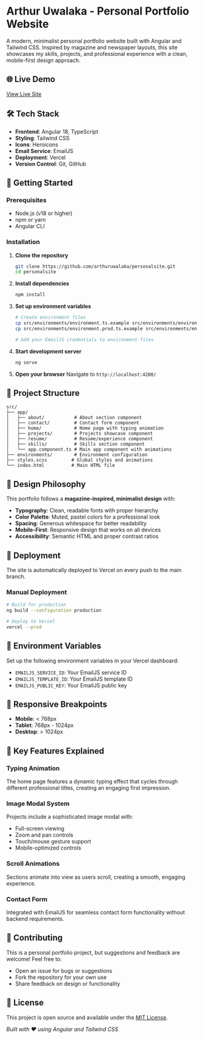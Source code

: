 # Arthur Uwalaka - Personal Portfolio Website

A modern, minimalist personal portfolio website built with Angular and Tailwind CSS. Inspired by magazine and newspaper layouts, this site showcases my skills, projects, and professional experience with a clean, mobile-first design approach.

## 🌐 Live Demo

[View Live Site](https://personalsite-blond-iota.vercel.app)

## 🛠️ Tech Stack

- **Frontend**: Angular 18, TypeScript
- **Styling**: Tailwind CSS
- **Icons**: Heroicons
- **Email Service**: EmailJS
- **Deployment**: Vercel
- **Version Control**: Git, GitHub

## 🚀 Getting Started

### Prerequisites

- Node.js (v18 or higher)
- npm or yarn
- Angular CLI

### Installation

1. **Clone the repository**

   ```bash
   git clone https://github.com/arthuruwalaka/personalsite.git
   cd personalsite
   ```

2. **Install dependencies**

   ```bash
   npm install
   ```

3. **Set up environment variables**

   ```bash
   # Create environment files
   cp src/environments/environment.ts.example src/environments/environment.ts
   cp src/environments/environment.prod.ts.example src/environments/environment.prod.ts

   # Add your EmailJS credentials to environment files
   ```

4. **Start development server**

   ```bash
   ng serve
   ```

5. **Open your browser**
   Navigate to `http://localhost:4200/`

## 📁 Project Structure

```
src/
├── app/
│   ├── about/           # About section component
│   ├── contact/         # Contact form component
│   ├── home/            # Home page with typing animation
│   ├── projects/        # Projects showcase component
│   ├── resume/          # Resume/experience component
│   ├── skills/          # Skills section component
│   └── app.component.ts # Main app component with animations
├── environments/        # Environment configuration
├── styles.scss         # Global styles and animations
└── index.html          # Main HTML file
```

## 🎨 Design Philosophy

This portfolio follows a **magazine-inspired, minimalist design** with:

- **Typography**: Clean, readable fonts with proper hierarchy
- **Color Palette**: Muted, pastel colors for a professional look
- **Spacing**: Generous whitespace for better readability
- **Mobile-First**: Responsive design that works on all devices
- **Accessibility**: Semantic HTML and proper contrast ratios

## 🚀 Deployment

The site is automatically deployed to Vercel on every push to the main branch.

### Manual Deployment

```bash
# Build for production
ng build --configuration production

# Deploy to Vercel
vercel --prod
```

## 🔧 Environment Variables

Set up the following environment variables in your Vercel dashboard:

- `EMAILJS_SERVICE_ID`: Your EmailJS service ID
- `EMAILJS_TEMPLATE_ID`: Your EmailJS template ID
- `EMAILJS_PUBLIC_KEY`: Your EmailJS public key

## 📱 Responsive Breakpoints

- **Mobile**: < 768px
- **Tablet**: 768px - 1024px
- **Desktop**: > 1024px

## 🎯 Key Features Explained

### Typing Animation

The home page features a dynamic typing effect that cycles through different professional titles, creating an engaging first impression.

### Image Modal System

Projects include a sophisticated image modal with:

- Full-screen viewing
- Zoom and pan controls
- Touch/mouse gesture support
- Mobile-optimized controls

### Scroll Animations

Sections animate into view as users scroll, creating a smooth, engaging experience.

### Contact Form

Integrated with EmailJS for seamless contact form functionality without backend requirements.

## 🤝 Contributing

This is a personal portfolio project, but suggestions and feedback are welcome! Feel free to:

- Open an issue for bugs or suggestions
- Fork the repository for your own use
- Share feedback on design or functionality

## 📄 License

This project is open source and available under the [MIT License](LICENSE).

_Built with ❤️ using Angular and Tailwind CSS_
